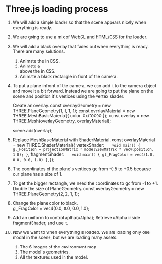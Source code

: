 # Three.js loading process

1. We will add a simple loader so that the scene appears nicely when everything is ready.
2. We are going to use a mix of WebGL and HTML/CSS for the loader.

3. We will add a black overlay that fades out when everything is ready.
   There are many solutions.

   1. Animate the <canvas> in CSS.
   2. Animate a <div> above the <canvas> in CSS.
   3. Animate a black rectangle in front of the camera.

4. To put a plane infront of the camera, we can add it to the camera object and move it a bit forward.
   Instead we are going to put the plane on the scene and position it's vertices using the vertex shader.

   Create an overlay.
   const overlayGeometry = new THREE.PlaneGeometry(1, 1, 1, 1);
   const overlayMaterial = new THREE.MeshBasicMaterial({ color: 0xff0000 });
   const overlay = new THREE.Mesh(overlayGeometry, overlayMaterial);

   scene.add(overlay);

5. Replace MeshBasicMaterial with ShaderMaterial.
   const overlayMaterial = new THREE.ShaderMaterial({
   vertexShader: `   void main()
{
    gl_Position = projectionMatrix * modelViewMatrix * vec4(position, 1.0);
}`,
   fragmentShader: `   void main()
{
    gl_FragColor = vec4(1.0, 0.0, 0.0, 1.0)
}`,
   });

6. The coordinates of the plane's vertices go from -0.5 to +0.5 because our plane has a size of 1.

7. To get the bigger rectangle, we need the coordinates to go from -1 to +1. Double the size of PlaneGeometry.
   const overlayGeometry = new THREE.PlaneGeometry(2, 2, 1, 1);

8. Change the plane color to black.  
   gl_FragColor = vec4(0.0, 0.0, 0.0, 1.0);

9. Add an uniform to control aplha(uAlpha);
   Retrieve uAlpha inside fragmentShader, and use it.

10. Now we want to when everything is loaded. We are loading only one modal in the scene, but we are loading many assets.
    1. The 6 images of the environment map
    2. The model's geometries.
    3. All the textures used in the model.
